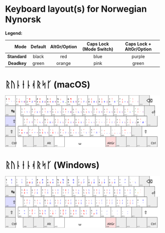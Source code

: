 # Keyboard layout(s) for Norwegian Nynorsk

**Legend:**

| Mode       | Default | AltGr/Option | Caps Lock (Mode Switch) | Caps Lock + AltGr/Option |
| ----------:|:-------:|:------------:|:-----------------------:|:------------------------:|
|**Standard**| black   | red          | blue                    | purple                   |
|**Deadkey** | green   | orange       | pink                    | green                    |


# ᚱᚢᚿᛂᚿᚮᚱᛋᚴ (macOS)

![Runetastatur for macOS](nno_Runr_mac.svg)

# ᚱᚢᚿᛂᚿᚮᚱᛋᚴ (Windows)

![Runetastatur for Windows](nno_Runr_win.svg)


